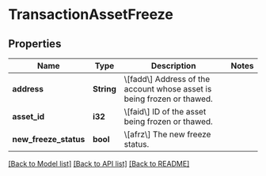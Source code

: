 # TransactionAssetFreeze

## Properties

Name | Type | Description | Notes
------------ | ------------- | ------------- | -------------
**address** | **String** | \\[fadd\\] Address of the account whose asset is being frozen or thawed. | 
**asset_id** | **i32** | \\[faid\\] ID of the asset being frozen or thawed. | 
**new_freeze_status** | **bool** | \\[afrz\\] The new freeze status. | 

[[Back to Model list]](../README.md#documentation-for-models) [[Back to API list]](../README.md#documentation-for-api-endpoints) [[Back to README]](../README.md)


